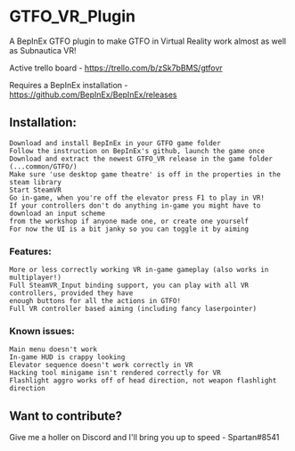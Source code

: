 # GTFO_VR_Plugin
A BepInEx GTFO plugin to make GTFO in Virtual Reality work almost as well as Subnautica VR!

Active trello board - https://trello.com/b/zSk7bBMS/gtfovr

Requires a BepInEx installation - https://github.com/BepInEx/BepInEx/releases 

## Installation: 

	Download and install BepInEx in your GTFO game folder
	Follow the instruction on BepInEx's github, launch the game once
	Download and extract the newest GTFO_VR release in the game folder (...common/GTFO/)
	Make sure 'use desktop game theatre' is off in the properties in the steam library
	Start SteamVR
	Go in-game, when you're off the elevator press F1 to play in VR!
	If your controllers don't do anything in-game you might have to download an input scheme 
	from the workshop if anyone made one, or create one yourself
	For now the UI is a bit janky so you can toggle it by aiming
	
### Features:
	More or less correctly working VR in-game gameplay (also works in multiplayer!)
	Full SteamVR_Input binding support, you can play with all VR controllers, provided they have 
	enough buttons for all the actions in GTFO!
	Full VR controller based aiming (including fancy laserpointer)
	


### Known issues: 
	Main menu doesn't work
	In-game HUD is crappy looking 
	Elevator sequence doesn't work correctly in VR 
	Hacking tool minigame isn't rendered correctly for VR
	Flashlight aggro works off of head direction, not weapon flashlight direction
	


## Want to contribute?

Give me a holler on Discord and I'll bring you up to speed - Spartan#8541 

